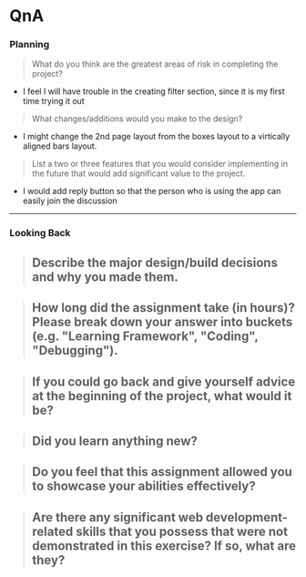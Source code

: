 # QnA

### Planning

> What do you think are the greatest areas of risk in completing the project?

- I feel I will have trouble in the creating filter section, since it is my first time trying it out

> What changes/additions would you make to the design?

- I might change the 2nd page layout from the boxes layout to a virtically aligned bars layout.

> List a two or three features that you would consider implementing in the future that would add significant value to the project.

- I would add reply button so that the person who is using the app can easily join the discussion

---

### Looking Back

> ## Describe the major design/build decisions and why you made them.

> ## How long did the assignment take (in hours)? Please break down your answer into buckets (e.g. "Learning Framework", "Coding", "Debugging").

> ## If you could go back and give yourself advice at the beginning of the project, what would it be?

> ## Did you learn anything new?

> ## Do you feel that this assignment allowed you to showcase your abilities effectively?

> ## Are there any significant web development-related skills that you possess that were not demonstrated in this exercise? If so, what are they?
